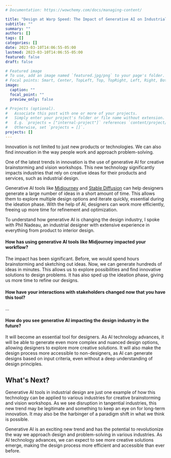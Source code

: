 ```yaml
---
# Documentation: https://wowchemy.com/docs/managing-content/

title: "Design at Warp Speed: The Impact of Generative AI on Industrial Design and Ideation"
subtitle: ""
summary: ""
authors: []
tags: []
categories: []
date: 2023-03-10T14:06:55-05:00
lastmod: 2023-03-10T14:06:55-05:00
featured: false
draft: false

# Featured image
# To use, add an image named `featured.jpg/png` to your page's folder.
# Focal points: Smart, Center, TopLeft, Top, TopRight, Left, Right, BottomLeft, Bottom, BottomRight.
image:
  caption: ""
  focal_point: ""
  preview_only: false

# Projects (optional).
#   Associate this post with one or more of your projects.
#   Simply enter your project's folder or file name without extension.
#   E.g. `projects = ["internal-project"]` references `content/project/deep-learning/index.md`.
#   Otherwise, set `projects = []`.
projects: []
---
```


Innovation is not limited to just new products or technologies. We can also find innovation in the way people work and approach problem-solving.

One of the latest trends in innovation is the use of generative AI for creative brainstorming and vision workshops. This new technology significantly impacts industries that rely on creative ideas for their products and services, such as industrial design.

Generative AI tools like [Midjourney](https://www.midjourney.com) and [Stable Diffusion](https://stability.ai/blog/stable-diffusion-public-release) can help designers generate a large number of ideas in a short amount of time. This allows them to explore multiple design options and iterate quickly, essential during the ideation phase. With the help of AI, designers can work more efficiently, freeing up more time for refinement and optimization.

To understand how generative AI is changing the design industry, I spoke with Phil Nadeau, an industrial designer with extensive experience in everything from product to interior design.

#### How has using generative AI tools like Midjourney impacted your workflow?

The impact has been significant. Before, we would spend hours brainstorming and sketching out ideas. Now, we can generate hundreds of ideas in minutes. This allows us to explore possibilities and find innovative solutions to design problems. It has also sped up the ideation phase, giving us more time to refine our designs.

#### How have your interactions with stakeholders changed now that you have this tool?

...

#### How do you see generative AI impacting the design industry in the future?

It will become an essential tool for designers. As AI technology advances, it will be able to generate even more complex and nuanced design options, allowing designers to explore more creative solutions. It will also make the design process more accessible to non-designers, as AI can generate designs based on input criteria, even without a deep understanding of design principles.

## What's Next?

Generative AI tools in industrial design are just one example of how this technology can be applied to various industries for creative brainstorming and vision workshops. As we see disruption in tangential industries, this new trend may be legitimate and something to keep an eye on for long-term innovation. It may also be the harbinger of a paradigm shift in what we think is possible.

Generative AI is an exciting new trend and has the potential to revolutionize the way we approach design and problem-solving in various industries. As AI technology advances, we can expect to see more creative solutions emerge, making the design process more efficient and accessible than ever before.
